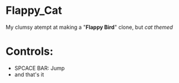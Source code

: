 # Flappy_Cat
 My clumsy atempt at making a "**Flappy Bird**" clone, but *cat themed*
 
# Controls:
 * SPCACE BAR: Jump
 * and that's it 
